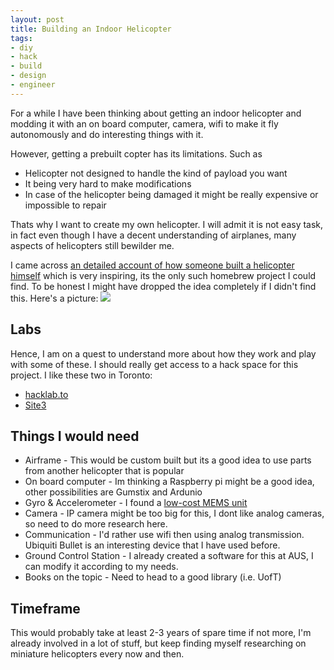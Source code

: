 ```yaml
--- 
layout: post
title: Building an Indoor Helicopter
tags: 
- diy
- hack
- build
- design
- engineer
---
```


For a while I have been thinking about getting an indoor helicopter and modding 
it with an on board computer, camera, wifi to make it fly autonomously and do 
interesting things with it. 

However, getting a prebuilt copter has its limitations. Such as
* Helicopter not designed to handle the kind of payload you want
* It being very hard to make modifications
* In case of the helicopter being damaged it might be really expensive or 
impossible to repair

Thats why I want to create my own helicopter. I will admit it is not easy task, 
in fact even though I have a decent understanding of airplanes, many aspects of 
helicopters still bewilder me.

I came across [an detailed account of how someone built a helicopter himself](http://www.angelfire.com/blues/heli_project/) 
which is very inspiring, its the only such homebrew project I could find. To be
honest I might have dropped the idea completely if I didn't find this. Here's a picture:
<img src="http://www.angelfire.com/blues/heli_project/pic.jpg">


Labs
----

Hence, I am on a quest to understand more about how they work and play with some
of these. I should really get access to a hack space for this project. I like
these two in Toronto:
* [hacklab.to](http://hacklab.to)
* [Site3](site3.ca)


Things I would need
-------------------
* Airframe - This would be custom built but its a good idea to use parts from 
another helicopter that is popular
* On board computer - Im thinking a Raspberry pi might be a good idea, other 
possibilities are Gumstix and Ardunio
* Gyro & Accelerometer - I found a [low-cost MEMS unit](http://www.st.com/internet/com/TECHNICAL_RESOURCES/TECHNICAL_LITERATURE/DATASHEET/DM00034579.pdf)
* Camera - IP camera might be too big for this, I dont like analog cameras, 
so need to do more research here.
* Communication - I'd rather use wifi then using analog transmission. Ubiquiti 
Bullet is an interesting device that I have used before.
* Ground Control Station - I already created a software for this at AUS, I can 
modify it according to my needs.
* Books on the topic - Need to head to a good library (i.e. UofT)

Timeframe
---------
This would probably take at least 2-3 years of spare time if not more, I'm already
involved in a lot of stuff, but keep finding myself researching on miniature
helicopters every now and then.
 